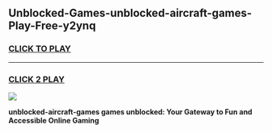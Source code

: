 
## Unblocked-Games-unblocked-aircraft-games-Play-Free-y2ynq
<h3>
<a href="https://premium76.site?title=unblocked-aircraft-games&ref=09A">CLICK TO PLAY</a></h3>
<hr>

<h3>
<a href="https://premium76.site?title=unblocked-aircraft-games&ref=09A">CLICK 2 PLAY</a>
  
</h3>

<a href="https://premium76.site?title=unblocked-aircraft-games&ref=09A"><img src="https://clearcache.store/games.png"></a>


**unblocked-aircraft-games games unblocked: Your Gateway to Fun and Accessible Online Gaming**
